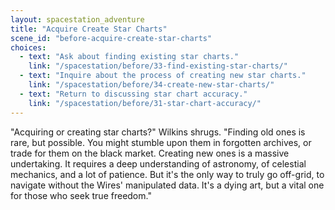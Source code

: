 ```yaml
---
layout: spacestation_adventure
title: "Acquire Create Star Charts"
scene_id: "before-acquire-create-star-charts"
choices:
  - text: "Ask about finding existing star charts."
    link: "/spacestation/before/33-find-existing-star-charts/"
  - text: "Inquire about the process of creating new star charts."
    link: "/spacestation/before/34-create-new-star-charts/"
  - text: "Return to discussing star chart accuracy."
    link: "/spacestation/before/31-star-chart-accuracy/"
---
```


"Acquiring or creating star charts?" Wilkins shrugs. "Finding old ones is rare, but possible. You might stumble upon them in forgotten archives, or trade for them on the black market. Creating new ones is a massive undertaking. It requires a deep understanding of astronomy, of celestial mechanics, and a lot of patience. But it's the only way to truly go off-grid, to navigate without the Wires' manipulated data. It's a dying art, but a vital one for those who seek true freedom."
